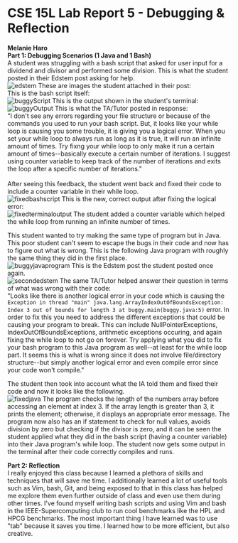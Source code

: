 # CSE 15L Lab Report 5 - Debugging & Reflection
**Melanie Haro** <br />
**Part 1: Debugging Scenarios (1 Java and 1 Bash)** <br />
A student was struggling with a bash script that asked for user input for a dividend and divisor and performed some division. This is what the 
student posted in their Edstem post asking for help. <br />
![edstem](edstempost.jpg)
These are images the student attached in their post: <br />
This is the bash script itself: <br />
![buggyScript](buggybashscript.jpg)
This is the output shown in the student's terminal: <br />
![buggyOutput](infiniteloop.jpg)
This is what the TA/Tutor posted in response: <br />
"I don't see any errors regarding your file structure or because of the commands you used to run your bash script. But, it looks like your while loop is causing you some trouble, it is giving you a logical error. When you set your while loop to always run as long as it is true, it will run an infinite amount of times. Try fixng your while loop to only make it run a certain amount of times--basically execute a certain number of iterations. I suggest using counter variable to keep track of the number of iterations and exits the loop after a specific number of iterations." <br />
<br />
After seeing this feedback, the student went back and fixed their code to include a counter variable in their while loop. <br />
![fixedbashscript](fixedbashscript.jpg)
This is the new, correct output after fixing the logical error: <br />
![fixedterminaloutput](fixedterminaloutput.jpg)
The student added a counter variable which helped the while loop from running an infinite number of times. <br />

This student wanted to try making the same type of program but in Java. This poor student can't seem to escape the bugs in their code and now has to figure out what is wrong. This is the following Java program with roughly the same thing they did in the first place. <br />
![buggyjavaprogram](buggyjavaprogram.jpg) 
This is the Edstem post the student posted once again. <br />
![secondedstem](secondedstempost.jpg)
The same TA/Tutor helped answer their question in terms of what was wrong with their code: <br />
"Looks like there is another logical error in your code which is causing the ``` Exception in thread "main" java.lang.ArrayIndexOutOfBoundsException: Index 3 out of bounds for length 3
        at buggy.main(buggy.java:5) ``` error. In order to fix this you need to address the different exceptions that could be causing your program to break. This can include NullPointerExceptions, IndexOutOfBoundsExceptions, arithmetic exceptions occuring, and again fixing the while loop to not go on forever. Try applying what you did to fix your bash program to this Java program as well--at least for the while loop part. It seems this is what is wrong since it does not involve file/directory structure--but simply another logical error and even compile error since your code won't compile." <br />
        
 The student then took into account what the IA told them and fixed their code and now it looks like the following. <br />
 ![fixedjava](fixedjava.jpg)
The program checks the length of the numbers array before accessing an element at index 3. If the array length is greater than 3, it prints the element; otherwise, it displays an appropriate error message. The program now also has an if statement to check for null values, avoids division by zero but checking if the divisor is zero, and it can be seen the student applied what they did in the bash script (having a counter variable) into their Java program's while loop. The student now gets some output in the terminal after their code correctly compiles and runs.

**Part 2: Reflection** <br /> 
I really enjoyed this class because I learned a plethora of skills and techniques that will save me time. I additionally learned a 
lot of useful tools such as Vim, bash, Git, and being exposed to that in this class has helped me explore them even further outside of 
class and even use them during other times. I've found myself writing bash scripts and using Vim and bash in the IEEE-Supercomputing club to run cool benchmarks like the HPL and HPCG benchmarks. The most important thing I have learned was to use "tab" because it saves you time. I learned how to be more efficient, but also creative. <br />
